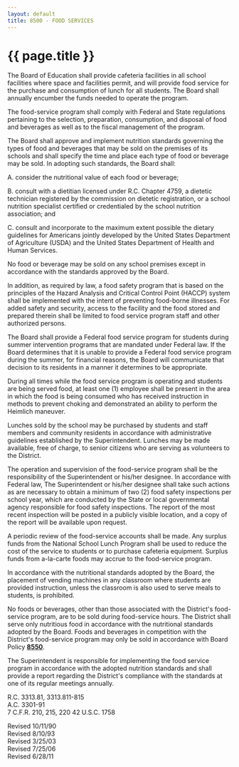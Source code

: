 ```yaml
---
layout: default
title: 8500 - FOOD SERVICES
---
```


{{ page.title }}
================

The Board of Education shall provide cafeteria facilities in all school
facilities where space and facilities permit, and will provide food
service for the purchase and consumption of lunch for all students. The
Board shall annually encumber the funds needed to operate the program.

The food-service program shall comply with Federal and State regulations
pertaining to the selection, preparation, consumption, and disposal of
food and beverages as well as to the fiscal management of the program.

The Board shall approve and implement nutrition standards governing the
types of food and beverages that may be sold on the premises of its
schools and shall specify the time and place each type of food or
beverage may be sold. In adopting such standards, the Board shall:

A. consider the nutritional value of each food or beverage;

B. consult with a dietitian licensed under R.C. Chapter 4759, a dietetic
technician registered by the commission on dietetic registration, or a
school nutrition specialist certified or credentialed by the school
nutrition association; and

C. consult and incorporate to the maximum extent possible the dietary
guidelines for Americans jointly developed by the United States
Department of Agriculture (USDA) and the United States Department of
Health and Human Services.

No food or beverage may be sold on any school premises except in
accordance with the standards approved by the Board.

In addition, as required by law, a food safety program that is based on
the principles of the Hazard Analysis and Critical Control Point (HACCP)
system shall be implemented with the intent of preventing food-borne
illnesses. For added safety and security, access to the facility and the
food stored and prepared therein shall be limited to food service
program staff and other authorized persons.

The Board shall provide a Federal food service program for students
during summer intervention programs that are mandated under Federal law.
If the Board determines that it is unable to provide a Federal food
service program during the summer, for financial reasons, the Board will
communicate that decision to its residents in a manner it determines to
be appropriate.

During all times while the food service program is operating and
students are being served food, at least one (1) employee shall be
present in the area in which the food is being consumed who has received
instruction in methods to prevent choking and demonstrated an ability to
perform the Heimlich maneuver.

Lunches sold by the school may be purchased by students and staff
members and community residents in accordance with administrative
guidelines established by the Superintendent. Lunches may be made
available, free of charge, to senior citizens who are serving as
volunteers to the District.

The operation and supervision of the food-service program shall be the
responsibility of the Superintendent or his/her designee. In accordance
with Federal law, The Superintendent or his/her designee shall take such
actions as are necessary to obtain a minimum of two (2) food safety
inspections per school year, which are conducted by the State or local
governmental agency responsible for food safety inspections. The report
of the most recent inspection will be posted in a publicly visible
location, and a copy of the report will be available upon request.

A periodic review of the food-service accounts shall be made. Any
surplus funds from the National School Lunch Program shall be used to
reduce the cost of the service to students or to purchase cafeteria
equipment. Surplus funds from a-la-carte foods may accrue to the
food-service program.

In accordance with the nutritional standards adopted by the Board, the
placement of vending machines in any classroom where students are
provided instruction, unless the classroom is also used to serve meals
to students, is prohibited.

No foods or beverages, other than those associated with the District's
food-service program, are to be sold during food-service hours. The
District shall serve only nutritious food in accordance with the
nutritional standards adopted by the Board. Foods and beverages in
competition with the District's food-service program may only be sold in
accordance with Board Policy [**8550**](po8550.md).

The Superintendent is responsible for implementing the food service
program in accordance with the adopted nutrition standards and shall
provide a report regarding the District's compliance with the standards
at one of its regular meetings annually.

R.C. 3313.81, 3313.811-815\
 A.C. 3301-91\
 7 C.F.R. 210, 215, 220 42 U.S.C. 1758

Revised 10/11/90\
 Revised 8/10/93\
 Revised 3/25/03\
 Revised 7/25/06\
 Revised 6/28/11
